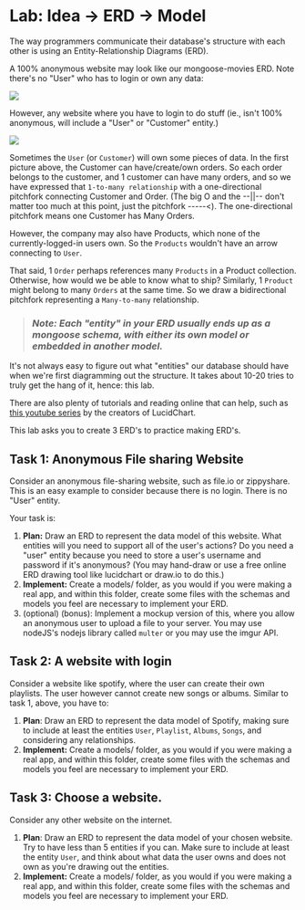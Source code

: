 # Lab: Idea -> ERD -> Model

The way programmers communicate their database's structure with each other is using an Entity-Relationship Diagrams (ERD).

A 100% anonymous website may look like our mongoose-movies ERD. Note there's no "User" who has to login or own any data:

<img src="https://i.imgur.com/CVTFHMJ.png">

However, any website where you have to login to do stuff (ie., isn't 100% anonymous, will include a "User" or "Customer" entity.) 

<img src="https://i.imgur.com/HNl0hNa.jpg">


Sometimes the `User` (or `Customer`) will own some pieces of data. In the first picture above, the Customer can have/create/own orders. So each order belongs to the customer, and 1 customer can have many orders, and so we have expressed that `1-to-many relationship` with a one-directional pitchfork connecting Customer and Order. (The big O and the --||-- don't matter too much at this point, just the pitchfork -----<). The one-directional pitchfork means one Customer has Many Orders.

However, the company may also have Products, which none of the currently-logged-in users own. So the `Products` wouldn't have an arrow connecting to `User`. 

That said, 1 `Order` perhaps references many `Products` in a Product collection. Otherwise, how would we be able to know what to ship? Similarly, 1 `Product` might belong to many `Orders` at the same time. So we draw a bidirectional pitchfork representing a `Many-to-many` relationship.

>### <em>Note: Each "entity" in your ERD usually ends up as a mongoose schema, with either its own model or embedded in another model.</em>

It's not always easy to figure out what "entities" our database should have when we're first diagramming out the structure. It takes about 10-20 tries to truly get the hang of it, hence: this lab. 

There are also plenty of tutorials and reading online that can help, such as <a href="https://www.youtube.com/watch?v=QpdhBUYk7Kk">this youtube series</a> by the creators of LucidChart.

This lab asks you to create 3 ERD's to practice making ERD's.

## Task 1: Anonymous File sharing Website

Consider an anonymous file-sharing website, such as file.io or zippyshare. This is an easy example to consider because there is no login. There is no "User" entity.

Your task is: 
1. <strong>Plan:</strong> Draw an ERD to represent the data model of this website. What entities will you need to support all of the user's actions? Do you need a "user" entity because you need to store a user's username and password if it's anonymous? (You may hand-draw or use a free online ERD drawing tool like lucidchart or draw.io to do this.)
2. <strong>Implement:</strong> Create a models/ folder, as you would if you were making a real app, and within this folder, create some files with the schemas and models you feel are necessary to implement your ERD.
3. (optional) (bonus): Implement a mockup version of this, where you allow an anonymous user to upload a file to your server. You may use nodeJS's nodejs library called `multer` or you may use the imgur API.

## Task 2: A website with login

Consider a website like spotify, where the user can create their own playlists. The user however cannot create new songs or albums. Similar to task 1, above, you have to:

1. <strong>Plan</strong>: Draw an ERD to represent the data model of Spotify, making sure to include at least the entities `User`, `Playlist`, `Albums`, `Songs`, and considering any relationships.
2. <strong>Implement:</strong> Create a models/ folder, as you would if you were making a real app, and within this folder, create some files with the schemas and models you feel are necessary to implement your ERD.

## Task 3: Choose a website.

Consider any other website on the internet. 

1. <strong>Plan</strong>: Draw an ERD to represent the data model of your chosen website. Try to have less than 5 entities if you can. Make sure to include at least the entity `User`, and think about what data the user owns and does not own as you're drawing out the entities.
2. <strong>Implement:</strong> Create a models/ folder, as you would if you were making a real app, and within this folder, create some files with the schemas and models you feel are necessary to implement your ERD.
